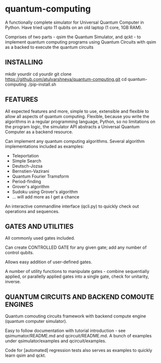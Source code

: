 # quantum-computing

A functionally complete simulator for Universal Quantum Computer in Python. Have tried upto 11 qubits on an old laptop (1 core, 1GB RAM).

Comprises of two parts - qsim the Quantum Simulator, and qckt - to implement quantum computing programs using Quantum Circuits with qsim as a backed to execute the quantum circuits

INSTALLING
-------------------
mkdir yourdir
cd yourdir
git clone https://github.com/atulvarshneya/quantum-computing.git
cd quantum-computing
./pip-install.sh


FEATURES
-------------------
All expected features and more, simple to use, extensible and flexible to allow all aspects of quantum computing. Flexible, because you write the algorithms in a regular programming language, Python, so no limitations on the program logic, the simulator API abstracts a Universal Quantum Computer as a backend resource.

Can implement any quantum computing algorithms. Several algorithm implementations included as examples:
* Teleportation
* Simple Search
* Deutsch-Jozsa
* Bernstien-Vazirani
* Quantum Fourier Tramsform
* Period-finding
* Grover's algorithm
* Sudoku using Grover's algorithm
* ... will add more as I get a chance

An interactive commandline interface (qcli.py) to quickly check out operations and sequences.


GATES AND UTILITIES
-------------------
All commonly used gates included.

Can create CONTROLLED GATE for any given gate; add any number of control qubits.

Allows easy addition of user-defined gates.

A number of utility functions to manipulate gates - combine sequentially applied, or parallelly applied gates into a single gate, check for unitarity, inverse.

QUANTUM CIRCUITS AND BACKEND COMOUTE ENGINES
-------------------

Quantum comouting circuits framework with backend compute engine (quantum computer simulator).

Easy to follow documentation with tutorial introduction - see qsimumator/README.md and qcircuit/README.md. A bunch of examples under qsimulator/examples and qcircuit/examples.

Code for [automated] regression tests also serves as examples to quickly learn qsim and qckt.
